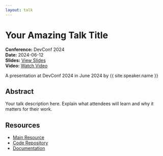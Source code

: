 ```yaml
---
layout: talk
---
```


# Your Amazing Talk Title

**Conference:** DevConf 2024  
**Date:** 2024-06-12  
**Slides:** [View Slides](https://drive.google.com/file/d/1bhqAotQPWHm_30BOee3ywaJY59PFNJ_J/view)  
**Video:** [Watch Video](https://www.youtube.com/watch?v=iFN1Y_8Cuik)   

A presentation at DevConf 2024 in June 2024 by {{ site.speaker.name }}

## Abstract

Your talk description here. Explain what attendees will learn
and why it matters for their work.

## Resources

- [Main Resource](https://example.com)
- [Code Repository](https://github.com/yourname/repo)
- [Documentation](https://docs.example.com)
